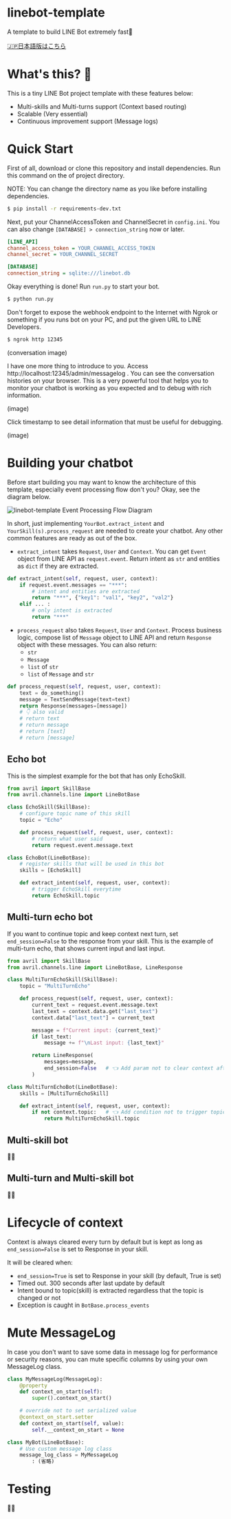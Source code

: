 # linebot-template

A template to build LINE Bot extremely fast🚀

[🇯🇵日本語版はこちら](https://github.com/uezo/linebot-template/blob/main/README.ja.md)

# What's this? 🤔

This is a tiny LINE Bot project template with these features below:

- Multi-skills and Multi-turns support (Context based routing)
- Scalable (Very essential)
- Continuous improvement support (Message logs)

# Quick Start

First of all, download or clone this repository and install dependencies. Run this command on the of project directory.

NOTE: You can change the directory name as you like before installing dependencies.

```bash
$ pip install -r requirements-dev.txt
```

Next, put your ChannelAccessToken and ChannelSecret in `config.ini`. You can also change `[DATABASE] > connection_string` now or later.

```ini
[LINE_API]
channel_access_token = YOUR_CHANNEL_ACCESS_TOKEN
channel_secret = YOUR_CHANNEL_SECRET

[DATABASE]
connection_string = sqlite:///linebot.db
```

Okay everything is done! Run `run.py` to start your bot.

```bash
$ python run.py
```

Don't forget to expose the webhook endpoint to the Internet with Ngrok or something if you runs bot on your PC, and put the given URL to LINE Developers.

```bash
$ ngrok http 12345
```

(conversation image)

I have one more thing to introduce to you. Access http://localhost:12345/admin/messagelog . You can see the conversation histories on your browser. This is a very powerful tool that helps you to monitor your chatbot is working as you expected and to debug with rich information.

(image)

Click timestamp to see detail information that must be useful for debugging.

(image)


# Building your chatbot

Before start building you may want to know the architecture of this template, especially event processing flow don't you? Okay, see the diagram below.

![linebot-template Event Processing Flow Diagram](https://uezo.blob.core.windows.net/github/linebot-template/flow.png)

In short, just implementing `YourBot.extract_intent` and `YourSkill(s).process_request` are needed to create your chatbot. Any other common features are ready as out of the box.

- `extract_intent` takes `Request`, `User` and `Context`. You can get `Event` object from LINE API as `request.event`. Return intent as `str` and entities as `dict` if they are extracted.

```python
def extract_intent(self, request, user, context):
    if request.event.messages == "***":
        # intent and entities are extracted
        return "***", {"key1": "val1", "key2", "val2"}
    elif ... :
        # only intent is extracted
        return "***"
```

- `process_request` also takes `Request`, `User` and `Context`. Process business logic, compose list of `Message` object to LINE API and return `Response` object with these messages. You can also return:
    - `str`
    - `Message`
    - `list` of `str`
    - `list` of `Message` and `str`

```python
def process_request(self, request, user, context):
    text = do_something()
    message = TextSendMessage(text=text)
    return Response(messages=[message])
    # 👇 also valid
    # return text
    # return message
    # return [text]
    # return [message]
```


## Echo bot

This is the simplest example for the bot that has only EchoSkill.

```python
from avril import SkillBase
from avril.channels.line import LineBotBase

class EchoSkill(SkillBase):
    # configure topic name of this skill
    topic = "Echo"

    def process_request(self, request, user, context):
        # return what user said
        return request.event.message.text

class EchoBot(LineBotBase):
    # register skills that will be used in this bot
    skills = [EchoSkill]

    def extract_intent(self, request, user, context):
        # trigger EchoSkill everytime
        return EchoSkill.topic
```

## Multi-turn echo bot

If you want to continue topic and keep context next turn, set `end_session=False` to the response from your skill. This is the example of multi-turn echo, that shows current input and last input.

```python
from avril import SkillBase
from avril.channels.line import LineBotBase, LineResponse

class MultiTurnEchoSkill(SkillBase):
    topic = "MultiTurnEcho"

    def process_request(self, request, user, context):
        current_text = request.event.message.text
        last_text = context.data.get("last_text")
        context.data["last_text"] = current_text

        message = f"Current input: {current_text}"
        if last_text:
            message += f"\nLast input: {last_text}"

        return LineResponse(
            messages=message,
            end_session=False   # 👈 Add param not to clear context after this turn
        )

class MultiTurnEchoBot(LineBotBase):
    skills = [MultiTurnEchoSkill]

    def extract_intent(self, request, user, context):
        if not context.topic:   # 👈 Add condition not to trigger topic newly when the context is alive
            return MultiTurnEchoSkill.topic
```


## Multi-skill bot

📝🤔

## Multi-turn and Multi-skill bot

📝🤔


# Lifecycle of context

Context is always cleared every turn by default but is kept as long as `end_session=False` is set to Response in your skill.

It will be cleared when:

- `end_session=True` is set to Response in your skill (by default, True is set)
- Timed out. 300 seconds after last update by default
- Intent bound to topic(skill) is extracted regardless that the topic is changed or not
- Exception is caught in `BotBase.process_events`


# Mute MessageLog

In case you don't want to save some data in message log for performance or security reasons, you can mute specific columns by using your own MessageLog class.

```python
class MyMessageLog(MessageLog):
    @property
    def context_on_start(self):
        super().context_on_start()

    # override not to set serialized value
    @context_on_start.setter
    def context_on_start(self, value):
        self.__context_on_start = None

class MyBot(LineBotBase):
    # Use custom message log class
    message_log_class = MyMessageLog
        : (省略)
```


# Testing

📝🤔

